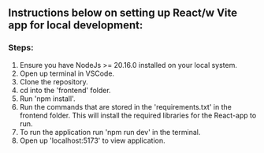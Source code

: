 ## Instructions below on setting up React/w Vite app for local development:

### Steps:
1. Ensure you have NodeJs >= 20.16.0 installed on your local system.
2. Open up terminal in VSCode.
3. Clone the repository.
4. cd into the 'frontend' folder.
5. Run 'npm install'.
6. Run the commands that are stored in the 'requirements.txt' in the frontend folder. This will install the required libraries for the React-app to run.
7. To run the application run 'npm run dev' in the terminal.
8. Open up 'localhost:5173' to view application.